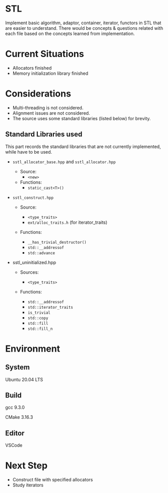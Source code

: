 # STL

Implement basic algorithm, adaptor, container, iterator, functors in STL that are easier to understand. There would be concepts & questions related with each file based on the concepts learned from implementation. 

# Current Situations

 - Allocators finished
 - Memory initialization library finished

# Considerations

 - Multi-threading is not considered. 
 - Alignment issues are not considered.
 - The source uses some standard libraries (listed below) for brevity. 

## Standard Libraries used

This part records the standard libraries that are not currently implemented, while have to be used. 

- `sstl_allocator_base.hpp` and `sstl_allocator.hpp`
  - Source: 
    - `<new>`
  - Functions: 
    - `static_cast<T>()`

- `sstl_construct.hpp`

  - Source: 
    - `<type_traits>`
    - `ext/alloc_traits.h` (for iterator_traits)

  - Functions: 
    - `__has_trivial_destructor()`
    - `std::__addressof`
    - `std::advance`

- sstl_uninitialized.hpp 
  - Sources: 
    - `<type_traits>`

  - Functions: 
    - `std::__addressof`
    - `std::iterator_traits`
    - `is_trivial`
    - `std::copy`
    - `std::fill`
    - `std::fill_n`

# Environment

## System

Ubuntu 20.04 LTS

## Build

gcc 9.3.0

CMake 3.16.3

## Editor

VSCode

# Next Step

- Construct file with specified allocators
- Study iterators
